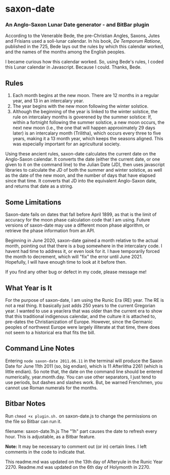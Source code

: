 # saxon-date

### An Anglo-Saxon Lunar Date generator - and BitBar plugin

According to the Venerable Bede, the pre-Christian Angles, Saxons, Jutes and Frisians used a soli-lunar calendar. In his book, *De Temporum Ratione*, published in the 725, Bede lays out the rules by which this calendar worked, and the names of the months among the English peoples.

I became curious how this calendar worked. So, using Bede's rules, I coded this Lunar calendar in Javascript. Because I could. Thanks, Bede.

## Rules
1.  Each month begins at the new moon. There are 12 months in a regular year, and 13 in an intercalary year.
2.  The year begins with the new moon following the winter solstice.
3.  Although the beginning of the year is linked to the winter solstice, the rule on intercalary months is goverened by the summer solstice: If, within a fortnight following the summer solstice, a new moon occurs, the next new moon (i.e., the one that will happen approximately 29 days later) is an intercalary month (Trilitha), which occurs every three to five years, making it a 13 month year, which keeps the seasons aligned. This was especially important for an agricultural society.

Using these ancient rules, saxon-date calculates the current date on the Anglo-Saxon calendar. It converts the date (either the current date, or one given to it on the command line) to the Julian Date (JD), then uses javascript libraries to calculate the JD of both the summer and winter solstice, as well as the date of the new moon, and the number of days that have elapsed since that time. It converts that JD into the equivalent Anglo-Saxon date, and returns that date as a string.

## Some Limitations
Saxon-date fails on dates that fall before April 1899, as that is the limit of accuracy for the moon phase calculation code that I am using. Future versions of saxon-date may use a different moon phase algorithm, or retrieve the phase information from an API.

Beginning in June 2020, saxon-date gained a month relative to the actual month, pointing out that there is a bug somewhere in the intercalary code. I havent had time to address it, or even look for it. I have temporarily forced the month to decrement, which will "fix" the error until June 2021. Hopefully, I will have enough time to look at it before then. 

If you find any other bug or defect in my code, please message me!

## What Year is It
For the purpose of saxon-date, I am using the Runic Era (RE) year. The RE is not a real thing. It basically just adds 250 years to the current Gregorian year. I wanted to use a year/era that was older than the current era to show that this traditional indigenous calendar, and the culture it is attached to, pre-dates the Christianization of Europe. However, since the Germanic peoples of northwest Europe were largely illiterate at that time, there does not seem to a historical era that fits the bill. 

## Command Line Notes
Entering `node saxon-date 2011.06.11` in the terminal will produce the Saxon Date for June 11th 2011 (so, big endian), which is 11 Afterlitha 2261 (which is little endian). So note that, the date on the command line should be entered numerically, year.month.day. You can use other separators, I just tend to use periods, but dashes and slashes work. But, be warned Frenchmen, you cannot use Roman numerals for the months.

## Bitbar Notes
Run `chmod +x plugin.sh.` on saxon-date.js to change the permissions on the file so Bitbar can run it.

filename: saxon-date.1h.js
The "1h" part causes the date to refresh every hour. This is adjustable, as a Bitbar feature.

**Note:** It may be necessary to comment out (or in) certain lines. I left comments in the code to indicate that.

This readme.md was updated on the 13th day of Afteryule in the Runic Year 2270.
Readme.md was updated on the 6th day of Holymonth in 2270.
